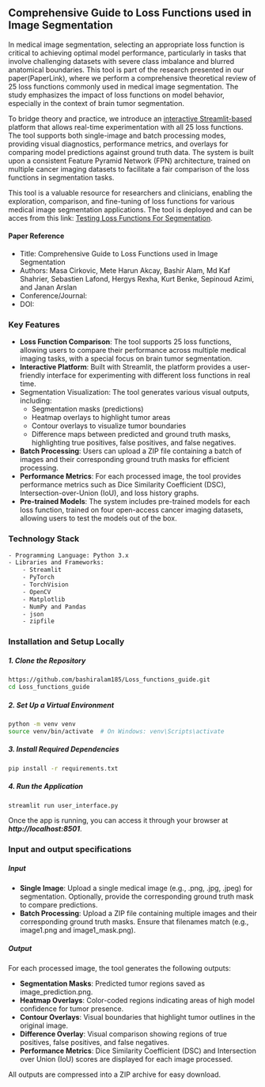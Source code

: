## Comprehensive Guide to Loss Functions used in Image Segmentation

In medical image segmentation, selecting an appropriate loss function is critical to achieving optimal model performance, particularly in tasks that involve challenging datasets with severe class imbalance and blurred anatomical boundaries. This tool is part of the research presented in our paper(PaperLink), where we perform a comprehensive theoretical review of 25 loss functions commonly used in medical image segmentation. The study emphasizes the impact of loss functions on model behavior, especially in the context of brain tumor segmentation.

To bridge theory and practice, we introduce an [interactive Streamlit-based](https://demotesting.streamlit.app/) platform that allows real-time experimentation with all 25 loss functions. The tool supports both single-image and batch processing modes, providing visual diagnostics, performance metrics, and overlays for comparing model predictions against ground truth data. The system is built upon a consistent Feature Pyramid Network (FPN) architecture, trained on multiple cancer imaging datasets to facilitate a fair comparison of the loss functions in segmentation tasks.

This tool is a valuable resource for researchers and clinicians, enabling the exploration, comparison, and fine-tuning of loss functions for various medical image segmentation applications. The tool is deployed and can be acces from this link: [Testing Loss Functions For Segmentation](https://demotesting.streamlit.app/).

#### Paper Reference
- Title: Comprehensive Guide to Loss Functions used in Image Segmentation
- Authors: Masa Cirkovic, Mete Harun Akcay, Bashir Alam, Md Kaf Shahrier, Sebastien Lafond, Hergys Rexha, Kurt Benke, Sepinoud Azimi, and Janan Arslan
- Conference/Journal: 
- DOI: 

### Key Features
- **Loss Function Comparison**: The tool supports 25 loss functions, allowing users to compare their performance across multiple medical imaging tasks, with a special focus on brain tumor segmentation.
- **Interactive Platform**: Built with Streamlit, the platform provides a user-friendly interface for experimenting with different loss functions in real time.
- Segmentation Visualization: The tool generates various visual outputs, including:
    - Segmentation masks (predictions)
    - Heatmap overlays to highlight tumor areas
    - Contour overlays to visualize tumor boundaries
    - Difference maps between predicted and ground truth masks, highlighting true positives, false positives, and false negatives.
- **Batch Processing**: Users can upload a ZIP file containing a batch of images and their corresponding ground truth masks for efficient processing.
- **Performance Metrics**: For each processed image, the tool provides performance metrics such as Dice Similarity Coefficient (DSC), Intersection-over-Union (IoU), and loss history graphs.
- **Pre-trained Models**: The system includes pre-trained models for each loss function, trained on four open-access cancer imaging datasets, allowing users to test the models out of the box.

### Technology Stack
```bash
- Programming Language: Python 3.x
- Libraries and Frameworks:
    - Streamlit
    - PyTorch
    - TorchVision
    - OpenCV
    - Matplotlib
    - NumPy and Pandas
    - json
    - zipfile
```
### Installation and Setup Locally

##### 1. Clone the Repository

```bash
https://github.com/bashiralam185/Loss_functions_guide.git
cd Loss_functions_guide
```
##### 2. Set Up a Virtual Environment

```bash
python -m venv venv
source venv/bin/activate  # On Windows: venv\Scripts\activate
```
##### 3. Install Required Dependencies

```bash
pip install -r requirements.txt
```
##### 4. Run the Application

```bash
streamlit run user_interface.py
```
Once the app is running, you can access it through your browser at ***http://localhost:8501***.

### Input and output specifications

##### Input

- **Single Image**: Upload a single medical image (e.g., .png, .jpg, .jpeg) for segmentation. Optionally, provide the corresponding ground truth mask to compare predictions.
- **Batch Processing**: Upload a ZIP file containing multiple images and their corresponding ground truth masks. Ensure that filenames match (e.g., image1.png and image1_mask.png).

##### Output

For each processed image, the tool generates the following outputs:
- **Segmentation Masks**: Predicted tumor regions saved as image_prediction.png.
- **Heatmap Overlays**: Color-coded regions indicating areas of high model confidence for tumor presence.
- **Contour Overlays**: Visual boundaries that highlight tumor outlines in the original image.
- **Difference Overlay**: Visual comparison showing regions of true positives, false positives, and false negatives.
- **Performance Metrics**: Dice Similarity Coefficient (DSC) and Intersection over Union (IoU) scores are displayed for each image processed.

All outputs are compressed into a ZIP archive for easy download.

